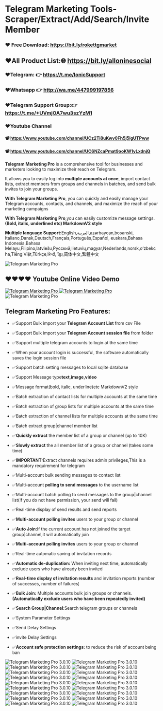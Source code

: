 # Telegram Marketing Tools-Scraper/Extract/Add/Search/Invite Member

### ❤️ Free Download: https://bit.ly/rokettgmarket
##  ❤️All Product List:🌐 https://bit.ly/alloninesocial
### ❤️Telegram: 👉 https://t.me/IonicSupport   
### ❤️Whatsapp  👉 http://wa.me/447999197856
### ❤️Telegram Support Group:👉 https://t.me/+UVmjOA7wu3szYzM1

### ❤️Youtube Channel 
#### 📽 https://www.youtube.com/channel/UCz2Ti8uKwv0Fh5j5IgUTPww
#### 📽 https://www.youtube.com/channel/UC6NZcaPmat9ooKW1yLxdnjQ
      
 
<p><strong>Telegram Marketing Pro</strong> is a comprehensive tool for businesses and marketers looking to maximize
  their reach on Telegram. </p>

<p>It allows you to easily log into <strong>multiple accounts at once</strong>, import contact lists, extract members
  from groups and channels in batches, and send bulk invites to join your groups.</p>

<p><strong>With Telegram Marketing Pro</strong>, you can quickly and easily manage your Telegram accounts, contacts, and
  channels,
  and maximize the reach of your marketing campaigns</p>
<p><strong>With Telegram Marketing Pro</strong>,you can easily customize message settings.<strong>(Bold, italic,
  underlined etc) MarkdownV2 style</strong></p>
  
 <p><strong>Multiple language Support:</strong>English,العربية,azərbaycan,bosanski, Italiano,Dansk,Deutsch,Français,Português,Español, 
 euskara,Bahasa Indonesia,Bahasa Melayu,Filipino,latviešu,Русский,lietuvių,magyar,Nederlands,norsk,oʻzbekcha,Tiếng Việt,Türkçe,हिन्दी,
 ខ្មែរ,简体中文,繁體中文</p>

 
<img src="https://i.ibb.co/ky0DfFW/brandservice.png" alt="Telegram Marketing Pro" />

<h2><strong>❤️❤️❤️❤ Youtube Online Video Demo</strong></h2>
<a href="https://youtu.be/AsQcV-kl5P4" terget="_blank">
  <img src="https://i.ibb.co/xzxBQWw/ytbdemo.png" alt="Telegram Marketing Pro" />
</a>
<a href="https://youtu.be/AsQcV-kl5P4" terget="_blank">
  <img src="https://i.ibb.co/S0yZv2r/watchbtn.jpg" alt="Telegram Marketing Pro" />
</a>

<img src="https://i.ibb.co/L5qSkB5/descpriton.png" alt="Telegram Marketing Pro" />

<h2><strong>Telegram Marketing Pro Features:</strong></h2>
<ul><li><p>✅Support Bulk import your <strong>Telegram Account List</strong> from csv File</p></li>
  <li><p>✅Support Bulk import your <strong>Telegram Account session file</strong> from folder</p></li>
  <li><p>✅Support multiple telegram accounts to login at the same time</p></li>
  <li><p>✅When your account login is successful, the software automatically saves the login session file</p></li>

  <li><p>✅Support batch setting messages to local sqlite database</strong></p></li>
  <li><p>✅Support Message type<strong>text,image,video</strong></p></li>
  <li><p>✅Message format(bold, italic, underline)etc MarkdownV2 style</p></li>

  <li><p>✅Batch extraction of contact lists for multiple accounts at the same time</p></li>
  <li><p>✅Batch extraction of group lists for multiple accounts at the same time</p></li>
  <li><p>✅Batch extraction of channel lists for multiple accounts at the same time</p></li>
  <li><p>✅Batch extract group|channel member list</p></li>
  <li><p>✅<strong>Quickly extract</strong> the member list of a group or channel (up to 10K)</p></li>
  <li><p>✅<strong>Slowly extract</strong> the all member list of a group or channel (takes some time)</p></li>
  <li><p>✅<strong>IMPORTANT:</strong>Extract channels requires admin privileges,This is a mandatory requirement for
    telegram</strong></p></li>

  <li><p>✅Multi-account bulk sending messages to contact list</p></li>
  <li><p>✅Multi-account <strong>polling to send messages</strong> to the username list</p></li>
  <li><p>✅Multi-account batch polling to send messages to the group|channel list(If you do not have permission, your
    send will fail)</p></li>
  <li><p>✅Real-time display of send results and send reports</p></li>


  <li><p>✅<strong>Multi-account polling invites</strong> users to your group or channel</p></li>
  <li><p>✅<strong>Auto Join:</strong>If the current account has not joined the target group|channel,it will
    automatically join</p></li>
  <li><p>✅<strong>Multi-account polling invites</strong> users to your group or channel</p></li>
  <li><p>✅Real-time automatic saving of invitation records</p></li>
  <li><p>✅<strong>Automatic de-duplication:</strong> When inviting next time, automatically exclude users who have
    already been invited</p></li>
  <li><p>✅<strong>Real-time display of invitation results</strong> and invitation reports (number of successes, number of
    failures)</p>
  </li>


  <li><p>✅<strong>Bulk Join:</strong> Multiple accounts bulk join groups or channels.<strong>(Automatically exclude users who have been repeatedly invited)</strong></p></li>
  <li><p>✅<strong>Search Group|Channel:</strong>Search telegram groups or channels</p></li>

  <li><p>✅System Parameter Settings</p></li>
  <li><p>✅Send Delay Settings</p></li>
  <li><p>✅invite Delay Settings</p></li>
  <li><p>✅<strong>Account safe protection settings:</strong> to reduce the risk of account being ban</p></li>
</ul>

<img src="https://i.ibb.co/j4BXyNv/01.png" alt="Telegram Marketing Pro 3.0.10">
<img src="https://i.ibb.co/Yj5JBJW/02.png" alt="Telegram Marketing Pro 3.0.10">
<img src="https://i.ibb.co/8cJgL1X/03.png" alt="Telegram Marketing Pro 3.0.10">
<img src="https://i.ibb.co/njB7HfP/04.png" alt="Telegram Marketing Pro 3.0.10">
<img src="https://i.ibb.co/xY47xF0/05.png" alt="Telegram Marketing Pro 3.0.10">
<img src="https://i.ibb.co/JsL1qrs/06.png" alt="Telegram Marketing Pro 3.0.10">
<img src="https://i.ibb.co/hL56TzH/07.png" alt="Telegram Marketing Pro 3.0.10">
<img src="https://i.ibb.co/DGtfQ6S/08.png" alt="Telegram Marketing Pro 3.0.10">
<img src="https://i.ibb.co/QJ10GFq/09.png" alt="Telegram Marketing Pro 3.0.10">
<img src="https://i.ibb.co/6Z0tc0Z/10.png" alt="Telegram Marketing Pro 3.0.10">
<img src="https://i.ibb.co/hVh6D47/11.png" alt="Telegram Marketing Pro 3.0.10">
<img src="https://i.ibb.co/F81BCF4/12.png" alt="Telegram Marketing Pro 3.0.10">
<img src="https://i.ibb.co/7XXdSjP/13.png" alt="Telegram Marketing Pro 3.0.10">
<img src="https://i.ibb.co/MnKqR33/14.png" alt="Telegram Marketing Pro 3.0.10">
<img src="https://i.ibb.co/z7Sp6g0/15.png" alt="Telegram Marketing Pro 3.0.10">
<img src="https://i.ibb.co/hWNnzFW/16.png" alt="Telegram Marketing Pro 3.0.10">
<img src="https://i.ibb.co/RQ0sh47/17.png" alt="Telegram Marketing Pro 3.0.10">
<img src="https://i.ibb.co/gTbmrkD/18.png" alt="Telegram Marketing Pro 3.0.10">
